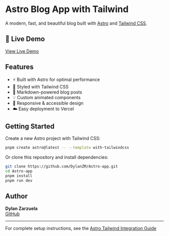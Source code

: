 # Astro Blog App with Tailwind

A modern, fast, and beautiful blog built with [Astro](https://astro.build) and [Tailwind CSS](https://tailwindcss.com).

## 🚀 Live Demo

[View Live Demo](https://astro-app-dylanzm.vercel.app/) <!-- Cambia esta URL por la de tu despliegue en Vercel -->

## Features

- ⚡️ Built with Astro for optimal performance
- 🎨 Styled with Tailwind CSS
- 📝 Markdown-powered blog posts
- 💡 Custom animated components
- 📱 Responsive & accessible design
- ☁️ Easy deployment to Vercel

## Getting Started

Create a new Astro project with Tailwind CSS:

```sh
pnpm create astro@latest -- --template with-tailwindcss
```

Or clone this repository and install dependencies:

```sh
git clone https://github.com/DylanZM/Astro-app.git
cd Astro-app
pnpm install
pnpm run dev
```


## Author

**Dylan Zarzuela**  
[GitHub](https://github.com/DylanZM)

---

For complete setup instructions, see the [Astro Tailwind Integration Guide](https://docs.astro.build/en/guides/integrations-guide/tailwind)
